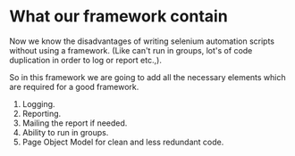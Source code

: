 # What our framework contain

Now we know the disadvantages of writing selenium automation scripts without using a framework. \(Like can't run in groups, lot's of code duplication in order to log or report etc.,\).

So in this framework we are going to add all the necessary elements which are required for a good framework.

1. Logging.
2. Reporting.
3. Mailing the report if needed.
4. Ability to run in groups.
5. Page Object Model for clean and less redundant code.

